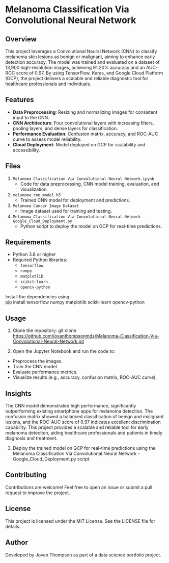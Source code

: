 # Melanoma Classification Via Convolutional Neural Network  

## Overview  
This project leverages a Convolutional Neural Network (CNN) to classify melanoma skin lesions as benign or malignant, aiming to enhance early detection accuracy. The model was trained and evaluated on a dataset of 13,900 high-resolution images, achieving 91.20% accuracy and an AUC-ROC score of 0.97. By using TensorFlow, Keras, and Google Cloud Platform (GCP), the project delivers a scalable and reliable diagnostic tool for healthcare professionals and individuals.  

## Features  
- **Data Preprocessing**: Resizing and normalizing images for consistent input to the CNN.  
- **CNN Architecture**: Four convolutional layers with increasing filters, pooling layers, and dense layers for classification.  
- **Performance Evaluation**: Confusion matrix, accuracy, and ROC-AUC curve to assess model reliability.  
- **Cloud Deployment**: Model deployed on GCP for scalability and accessibility.  

## Files  
1. `Melanoma Classification Via Convolutional Neural Network.ipynb`  
   - Code for data preprocessing, CNN model training, evaluation, and visualization.  
2. `melanoma_cnn_model.h5`  
   - Trained CNN model for deployment and predictions.  
3. `Melanoma Cancer Image Dataset`  
   - Image dataset used for training and testing.  
4. `Melanoma Classification Via Convolutional Neural Network - Google_Cloud_Deployment.py`  
   - Python script to deploy the model on GCP for real-time predictions.  

## Requirements  
- Python 3.8 or higher  
- Required Python libraries:  
  - `tensorflow`  
  - `numpy`  
  - `matplotlib`  
  - `scikit-learn`  
  - `opencv-python`  

Install the dependencies using:   
pip install tensorflow numpy matplotlib scikit-learn opencv-python  

## Usage
1. Clone the repository:
git clone https://github.com/jovanthompsonmds/Melanoma-Classification-Via-Convolutional-Neural-Network.git

2. Open the Jupyter Notebook and run the code to:
- Preprocess the images.
- Train the CNN model.
- Evaluate performance metrics.
- Visualize results (e.g., accuracy, confusion matrix, ROC-AUC curve).

## Insights
The CNN model demonstrated high performance, significantly outperforming existing smartphone apps for melanoma detection. The confusion matrix showed a balanced classification of benign and malignant lesions, and the ROC-AUC score of 0.97 indicates excellent discrimination capability. This project provides a scalable and reliable tool for early melanoma detection, aiding healthcare professionals and patients in timely diagnosis and treatment.

3. Deploy the trained model on GCP for real-time predictions using the Melanoma Classification Via Convolutional Neural Network - Google_Cloud_Deployment.py script.

## Contributing
Contributions are welcome! Feel free to open an issue or submit a pull request to improve the project.

## License
This project is licensed under the MIT License. See the LICENSE file for details.

## Author
Developed by Jovan Thompson as part of a data science portfolio project.
